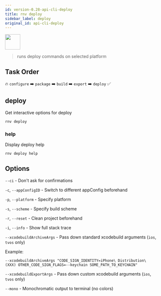 ```yaml
---
id: version-0.28-api-cli-deploy
title: rnv deploy
sidebar_label: deploy
original_id: api-cli-deploy
---
```


<img src="https://renative.org/img/ic_cli.png" width=50 height=50 />

> runs deploy commands on selected platform

## Task Order

🔥 `configure` ➡️ `package` ➡️ `build` ➡️ `export` ➡️ `deploy`  ✅

## deploy

Get interactive options for deploy

```bash
rnv deploy
```

### help

Display deploy help

```bash
rnv deploy help
```

## Options

`--ci` - Don't ask for confirmations

`-c`, `--appConfigID` - Switch to different appConfig beforehand

`-p`, `--platform` - Specify platform

`-s`, `--scheme` - Specify build scheme

`-r`, `--reset` - Clean project beforehand

`-i`, `--info` - Show full stack trace

`--xcodebuildArchiveArgs` - Pass down standard xcodebuild arguments (`ios`, `tvos` only)

Example:

`--xcodebuildArchiveArgs "CODE_SIGN_IDENTITY=iPhone\ Distribution\ (XXX) OTHER_CODE_SIGN_FLAGS=--keychain SOME_PATH_TO_KEYCHAIN"`

`--xcodebuildExportArgs` - Pass down custom xcodebuild arguments (`ios`, `tvos` only)

`--mono` - Monochromatic output to terminal (no colors)
